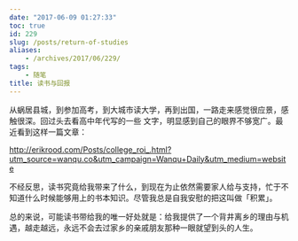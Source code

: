 ```yaml
---
date: "2017-06-09 01:27:33"
toc: true
id: 229
slug: /posts/return-of-studies
aliases:
    - /archives/2017/06/229/
tags:
    - 随笔
title: 读书与回报
---
```


从蜗居县城，到参加高考，到大城市读大学，再到出国，一路走来感觉很应景，感触很深。回过头去看高中年代写的一些
文字，明显感到自己的眼界不够宽广。最近看到这样一篇文章：

http://erikrood.com/Posts/college_roi_.html?utm_source=wanqu.co&utm_campaign=Wanqu+Daily&utm_medium=website

不经反思，读书究竟给我带来了什么，到现在为止依然需要家人给与支持，忙于不知道什么时候能够用上的书本知识。尽管我总是自我安慰的把这叫做「积累」。

总的来说，可能读书带给我的唯一好处就是：给我提供了一个背井离乡的理由与机遇，越走越远，永远不会去过家乡的亲戚朋友那种一眼就望到头的人生。